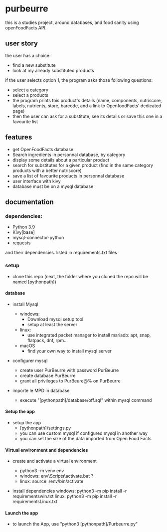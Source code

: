 # purbeurre

this is a studies project, around databases, and food sanity using openFoodFacts API.

## user story

the user has a choice:

* find a new substitute
* look at my already substituted products

if the user selects option 1, the program asks those following questions:

* select a category
* select a products
* the program prints this product's details (name, components, nutriscore, labels, nutrients, store, barcode, and a link to OpenfoodFacts' dedicated page) 
* then the user can ask for a substitute, see its details or save this one in a favourite list


## features

* get OpenFoodFacts database
* Search ingredients in personnal database, by category
* display some details about a particular product
* search for substitutes for a given product (find in the same category products with a better nutriscore) 
* save a list of favourite products in personnal database
* user interface with kivy
* database must be on a mysql database

## documentation

### dependencies: 
* Python 3.9
* Kivy[base]
* mysql-connector-python
* requests

and their dependencies. listed in requirements.txt files

### setup
* clone this repo (next, the folder where you cloned the repo will be named [pythonpath])

#### database
* install Mysql
    * windows:
        * Download mysql setup tool
        * setup at least the server
    * linux:
        * use integrated packet manager to install mariadb: apt, snap, flatpack, dnf, rpm...
    * macOS
        * find your own way to install mysql server
    
* configurer mysql
    * create user PurBeurre with password PurBeurre
    * create database PurBeurre
    * grant all privileges to PurBeure@% on PurBeurre 
    
* importe le MPD in database
    * execute "[pythonpath]/database/off.sql" within mysql command
    
#### Setup the app
* setup the app
    * [pythonpath]/settings.py
    * you can use custom mysql if configured mysql in another way
    * you can set the size of the data imported from Open Food Facts

#### Virtual environment and dependencies
* create and activate a virtual environment
    * python3 -m venv env
    * windows: env\Scripts\activate.bat ?
    * linux: source ./env/bin/activate

* install dependencies
    windows: python3 -m pip install -r requirementswin.txt
    linux: python3 -m pip install -r requirementsLinux.txt

#### Launch the app
* to launch the App, use "python3 [pythonpath]/Purbeurre.py"


